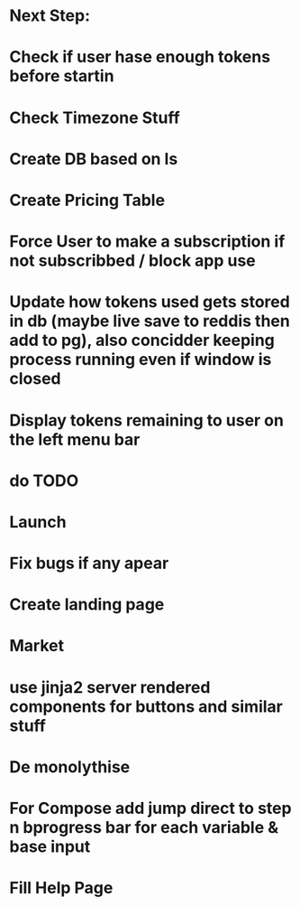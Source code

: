# Next Step: 

# Check if user hase enough tokens before startin
# Check Timezone Stuff

# Create DB based on ls
# Create Pricing Table
# Force User to make a subscription if not subscribbed / block app use
# Update how tokens used gets stored in db (maybe live save to reddis then add to pg), also concidder keeping process running even if window is closed
# Display tokens remaining to user on the left menu bar
# do TODO 

# Launch
# Fix bugs if any apear
# Create landing page
# Market

# use jinja2 server rendered components for buttons and similar stuff
# De monolythise
# For Compose add jump direct to step n bprogress bar for each variable & base input
# Fill Help Page


